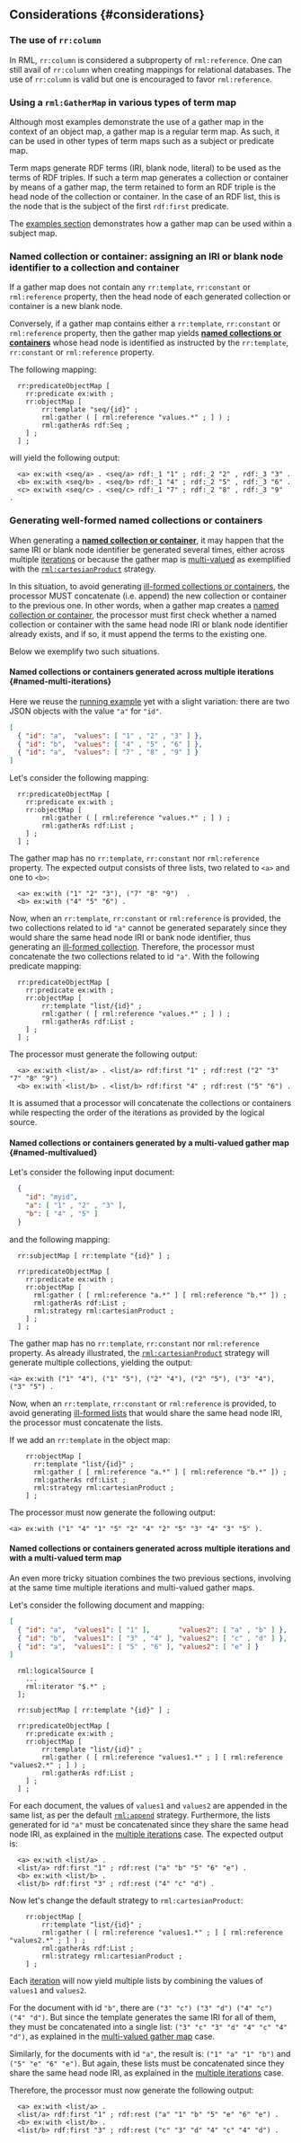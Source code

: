 ## Considerations {#considerations}

### The use of `rr:column`

In RML, `rr:column` is considered a subproperty of `rml:reference`. One can still avail of `rr:column` when creating mappings for relational databases. The use of `rr:column` is valid but one is encouraged to favor `rml:reference`. 


### Using a `rml:GatherMap` in various types of term map

Although most examples demonstrate the use of a gather map in the context of an object map, a gather map is a regular term map.
As such, it can be used in other types of term maps such as a subject or predicate map.

Term maps generate RDF terms (IRI, blank node, literal) to be used as the terms of RDF triples.
If such a term map generates a collection or container by means of a gather map, the term retained to form an RDF triple is the head node of the collection or container.
In the case of an RDF list, this is the node that is the subject of the first `rdf:first` predicate.

The [examples section](#gatherinsubject) demonstrates how a gather map can be used within a subject map.


### Named collection or container: assigning an IRI or blank node identifier to a collection and container

If a gather map does not contain any `rr:template`, `rr:constant` or `rml:reference` property, then the head node of each generated collection or container is a new blank node.

Conversely, if a gather map contains either a `rr:template`, `rr:constant` or `rml:reference` property, then the gather map yields [**named collections or containers**](#named) whose head node is identified as instructed by the `rr:template`, `rr:constant` or `rml:reference` property.


The following mapping:

```turtle
  rr:predicateObjectMap [
    rr:predicate ex:with ;
    rr:objectMap [
        rr:template "seq/{id}" ;
        rml:gather ( [ rml:reference "values.*" ; ] ) ;
        rml:gatherAs rdf:Seq ;
    ] ;
  ] ;
```

will yield the following output:

```turtle
  <a> ex:with <seq/a> . <seq/a> rdf:_1 "1" ; rdf:_2 "2" , rdf:_3 "3" .
  <b> ex:with <seq/b> . <seq/b> rdf:_1 "4" ; rdf:_2 "5" , rdf:_3 "6" .
  <c> ex:with <seq/c> . <seq/c> rdf:_1 "7" ; rdf:_2 "8" , rdf:_3 "9"  .
```


### Generating well-formed named collections or containers

When generating a [**named collection or container**](#named), it may happen that the same IRI or blank node identifier be generated several times, either across multiple [iterations](#iterations) or because the gather map is [multi-valued](#multivaluedtermmap) as exemplified with the [`rml:cartesianProduct`](#rml-cartesianproduct) strategy.


In this situation, to avoid generating [ill-formed collections or containers](#wellformedness), the processor MUST concatenate (i.e. append) the new collection or container to the previous one. 
In other words, when a gather map creates a [named collection or container](#named), the processor must first check whether a named collection or container with the same head node IRI or blank node identifier already exists, and if so, it must append the terms to the existing one.

Below we exemplify two such situations.


#### Named collections or containers generated across multiple iterations {#named-multi-iterations}

Here we reuse the [running example](#runningexample) yet with a slight variation: there are two JSON objects with the value `"a"` for `"id"`.

```json
[ 
  { "id": "a",  "values": [ "1" , "2" , "3" ] },
  { "id": "b",  "values": [ "4" , "5" , "6" ] },
  { "id": "a",  "values": [ "7" , "8" , "9" ] } 
]
```

Let's consider the following mapping:

```turtle
  rr:predicateObjectMap [
    rr:predicate ex:with ;
    rr:objectMap [
        rml:gather ( [ rml:reference "values.*" ; ] ) ;
        rml:gatherAs rdf:List ;
    ] ;
  ] ;
```

The gather map has no `rr:template`, `rr:constant` nor `rml:reference` property. The expected output consists of three lists, two related to `<a>` and one to `<b>`:

```turtle
  <a> ex:with ("1" "2" "3"), ("7" "8" "9")  .
  <b> ex:with ("4" "5" "6") .
```

Now, when an `rr:template`, `rr:constant` or `rml:reference` is provided, 
the two collections related to id `"a"` cannot be generated separately since they would share the same head node IRI or bank node identifier, thus generating an [ill-formed collection](#wellformedness). Therefore, the processor must concatenate the two collections related to id `"a"`.
With the following predicate mapping:

```turtle
  rr:predicateObjectMap [
    rr:predicate ex:with ;
    rr:objectMap [
        rr:template "list/{id}" ;
        rml:gather ( [ rml:reference "values.*" ; ] ) ;
        rml:gatherAs rdf:List ;
    ] ;
  ] ;
```

The processor must generate the following output:

```turtle
  <a> ex:with <list/a> . <list/a> rdf:first "1" ; rdf:rest ("2" "3" "7" "8" "9") .
  <b> ex:with <list/b> . <list/b> rdf:first "4" ; rdf:rest ("5" "6") .
```

It is assumed that a processor will concatenate the collections or containers while respecting the order of the iterations as provided by the logical source.


#### Named collections or containers generated by a multi-valued gather map {#named-multivalued}

Let's consider the following input document:
```json
  { 
    "id": "myid",
    "a": [ "1" , "2" , "3" ],
    "b": [ "4" , "5" ] 
  }
```

and the following mapping:

```turtle
  rr:subjectMap [ rr:template "{id}" ] ;

  rr:predicateObjectMap [
    rr:predicate ex:with ;
    rr:objectMap [
      rml:gather ( [ rml:reference "a.*" ] [ rml:reference "b.*" ]) ;
      rml:gatherAs rdf:List ;
      rml:strategy rml:cartesianProduct ;
    ] ;
  ] ;
```

The gather map has no `rr:template`, `rr:constant` nor `rml:reference` property. 
As already illustrated, the [`rml:cartesianProduct`](#rml-cartesianproduct) strategy will generate multiple collections, yielding the output:

```turtle
<a> ex:with ("1" "4"), ("1" "5"), ("2" "4"), ("2" "5"), ("3" "4"), ("3" "5") .
```
Now, when an `rr:template`, `rr:constant` or `rml:reference` is provided, to avoid generating [ill-formed lists](#wellformedness) that would share the same head node IRI, the processor must concatenate the lists.

If we add an `rr:template` in the object map:
```turtle
    rr:objectMap [
      rr:template "list/{id}" ;
      rml:gather ( [ rml:reference "a.*" ] [ rml:reference "b.*" ]) ;
      rml:gatherAs rdf:List ;
      rml:strategy rml:cartesianProduct ;
    ] ;
```

The processor must now generate the following output:

```turtle
<a> ex:with ("1" "4" "1" "5" "2" "4" "2" "5" "3" "4" "3" "5" ).
```


#### Named collections or containers generated across multiple iterations and with a multi-valued term map

An even more tricky situation combines the two previous sections, involving at the same time multiple iterations and multi-valued gather maps.

Let's consider the following document and mapping:

```json
[ 
  { "id": "a",  "values1": [ "1" ],       "values2": [ "a" , "b" ] },
  { "id": "b",  "values1": [ "3" , "4" ], "values2": [ "c" , "d" ] },
  { "id": "a",  "values1": [ "5" , "6" ], "values2": [ "e" ] } 
]
```

```turtle
  rml:logicalSource [
    ...
    rml:iterator "$.*" ;
  ];

  rr:subjectMap [ rr:template "{id}" ] ;

  rr:predicateObjectMap [
    rr:predicate ex:with ;
    rr:objectMap [
        rr:template "list/{id}" ;
        rml:gather ( [ rml:reference "values1.*" ; ] [ rml:reference "values2.*" ; ] ) ;
        rml:gatherAs rdf:List ;
    ] ;
  ] ;
```

For each document, the values of `values1` and `values2` are appended in the same list, as per the default [`rml:append`](#rml-append) strategy.
Furthermore, the lists generated for id `"a"` must be concatenated since they share the same head node IRI, as explained in the [multiple iterations](#named-multi-iterations) case.
The expected output is:

```turtle
  <a> ex:with <list/a> .
  <list/a> rdf:first "1" ; rdf:rest ("a" "b" "5" "6" "e") .
  <b> ex:with <list/b> .
  <list/b> rdf:first "3" ; rdf:rest ("4" "c" "d") .
```

Now let's change the default strategy to `rml:cartesianProduct`:

```turtle
    rr:objectMap [
        rr:template "list/{id}" ;
        rml:gather ( [ rml:reference "values1.*" ; ] [ rml:reference "values2.*" ; ] ) ;
        rml:gatherAs rdf:List ;
        rml:strategy rml:cartesianProduct ;
    ] ;
```

Each [iteration](#iterations) will now yield multiple lists by combining the values of `values1` and `values2`. 

For the document with id `"b"`, there are `("3" "c") ("3" "d") ("4" "c") ("4" "d")`.
But since the template generates the same IRI for all of them, they must be concatenated into a single list: `("3" "c" "3" "d" "4" "c" "4" "d")`, as explained in the [multi-valued gather map](#named-multivalued) case.

Similarly, for the documents with id `"a"`, the result is: `("1" "a" "1" "b")` and `("5" "e" "6" "e")`.
But again, these lists must be concatenated since they share the same head node IRI, as explained in the [multiple iterations](#named-multi-iterations) case.

Therefore, the processor must now generate the following output:


```turtle
  <a> ex:with <list/a> .
  <list/a> rdf:first "1" ; rdf:rest ("a" "1" "b" "5" "e" "6" "e") .
  <b> ex:with <list/b> .
  <list/b> rdf:first "3" ; rdf:rest ("c" "3" "d" "4" "c" "4" "d") .
```
